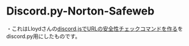 # Discord.py-Norton-Safeweb
・これはLloydさんの[discord.jsでURLの安全性チェックコマンドを作る](https://qiita.com/Lloyd_6137/items/f273e1123bc1a1aed1eb)をdiscord.py用にしたものです。
